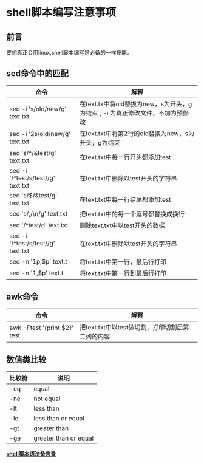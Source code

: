 # shell脚本编写注意事项

## 前言
要想真正会用linux,shell脚本编写是必备的一样技能。

## sed命令中的匹配

命令|解释
---|---
sed -i 's/old/new/g' text.txt |在text.tx中将old替换为new，s为开头，g为结束 , -i 为真正修改文件，不加为预修改
sed -i '2s/old/new/g' text.txt|在text.txt中将第2行的old替换为new，s为开头，g为结束
sed 's/^/&test/g' text.txt|在text.txt中每一行开头都添加test
sed  -i '/^test/s/test//g' text.txt|在text.txt中删除以test开头的字符串
sed 's/$/&test/g' text.txt|在text.txt中每一行结尾都添加test
sed 's/,/\n/g' text.txt|把text.txt中的每一个逗号都替换成换行
sed '/^test/d' text.txt|删除text.txt中以test开头的数据
sed  -i '/^test/s/test//g' text.txt|在text.txt中删除以test开头的字符串
sed -n '1p,$p' text.t|将text.txt中第一行，最后行打印
sed -n '1,$p' text.t|将text.txt中第一行到最后行打印

##  awk命令

命令|解释
---|---
awk -Ftest '{print $2}' test|把text.txt中以test做切割，打印切割后第二列的内容

## 数值类比较

 比较符|说明
 ----|----
 -eq | equal
-ne | not equal
-lt | less than
-le | less than or equal
-gt | greater than
-ge | greater than or equal



**[shell脚本语法备忘录](https://devhints.io/bash)**

